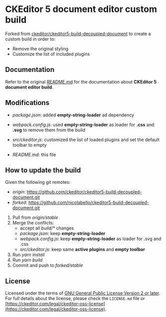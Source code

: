 CKEditor 5 document editor custom build
========================================

Forked from [ckeditor/ckeditor5-build-decoupled-document](https://github.com/ckeditor/ckeditor5-build-decoupled-document) to create a custom build in order to:

* Remove the original styling 
* Customize the list of included plugins

## Documentation

Refer to the original [README.md](https://github.com/ckeditor/ckeditor5-build-decoupled-document/blob/master/README.md) for the documentation about **CKEditor 5 document editor build**.

## Modifications

* _package.json_: added **empty-string-loader** ad dependency

* _webpack.config.js_: used **empty-string-loader** as loader for **.css** and **.svg** to remove them from the build

* _src/ckeditor.js_: customized the list of loaded plugins and set the default toolbar to empty

* _README.md_: this file

## How to update the build

Given the following git remotes:

* _origin_: https://github.com/ckeditor/ckeditor5-build-decoupled-document.git
* _forked_: https://github.com/nicolabello/ckeditor5-build-decoupled-document.git

1. Pull from _origin/stable_ 
2. Merge the conflicts:
	* accept all _build/*_ changes
	* _package.json_: keep **empty-string-loader**
	* _webpack.config.js_: keep **empty-string-loader** as loader for .svg and .css
	* _src/ckeditor.js_: keep same **active plugins** and **empty toolbar** 
3. Run _yarn install_
4. Run _yarn build_
5. Commit and push to _forked/stable_

## License

Licensed under the terms of [GNU General Public License Version 2 or later](http://www.gnu.org/licenses/gpl.html). For full details about the license, please check the `LICENSE.md` file or [https://ckeditor.com/legal/ckeditor-oss-license](https://ckeditor.com/legal/ckeditor-oss-license).
